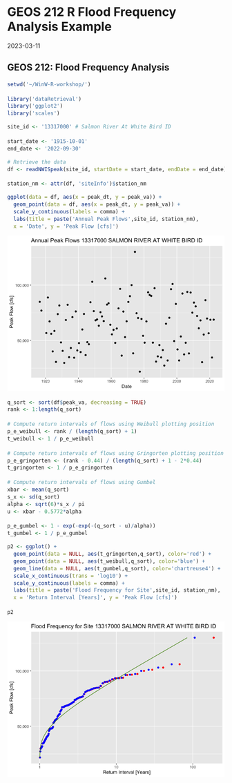 GEOS 212 R Flood Frequency Analysis Example
================
2023-03-11

## GEOS 212: Flood Frequency Analysis

``` r
setwd('~/WinW-R-workshop/')

library('dataRetrieval')
library('ggplot2')
library('scales')
```

``` r
site_id <- '13317000' # Salmon River At White Bird ID

start_date <- '1915-10-01'
end_date <- '2022-09-30'
```

``` r
# Retrieve the data
df <- readNWISpeak(site_id, startDate = start_date, endDate = end_date)

station_nm <- attr(df, 'siteInfo')$station_nm
```

``` r
ggplot(data = df, aes(x = peak_dt, y = peak_va)) + 
  geom_point(data = df, aes(x = peak_dt, y = peak_va)) +
  scale_y_continuous(labels = comma) +
  labs(title = paste('Annual Peak Flows',site_id, station_nm), 
  x = 'Date', y = 'Peak Flow [cfs]')
```

![](FloodFrequencyAnalysis_Ex_files/figure-gfm/plot_peak_flows-1.png)<!-- -->

``` r
q_sort <- sort(df$peak_va, decreasing = TRUE)
rank <- 1:length(q_sort)

# Compute return intervals of flows using Weibull plotting position
p_e_weibull <- rank / (length(q_sort) + 1)
t_weibull <- 1 / p_e_weibull

# Compute return intervals of flows using Gringorten plotting position
p_e_gringorten <- (rank - 0.44) / (length(q_sort) + 1 - 2*0.44)
t_gringorten <- 1 / p_e_gringorten

# Compute return intervals of flows using Gumbel
xbar <- mean(q_sort)
s_x <- sd(q_sort)
alpha <- sqrt(6)*s_x / pi
u <- xbar - 0.5772*alpha

p_e_gumbel <- 1 - exp(-exp(-(q_sort - u)/alpha))
t_gumbel <- 1 / p_e_gumbel 
```

``` r
p2 <- ggplot() + 
  geom_point(data = NULL, aes(t_gringorten,q_sort), color='red') + 
  geom_point(data = NULL, aes(t_weibull,q_sort), color='blue') + 
  geom_line(data = NULL, aes(t_gumbel,q_sort), color='chartreuse4') +
  scale_x_continuous(trans = 'log10') + 
  scale_y_continuous(labels = comma) +
  labs(title = paste('Flood Frequency for Site',site_id, station_nm), 
  x = 'Return Interval [Years]', y = 'Peak Flow [cfs]')

p2
```

![](FloodFrequencyAnalysis_Ex_files/figure-gfm/plot_results-1.png)<!-- -->
